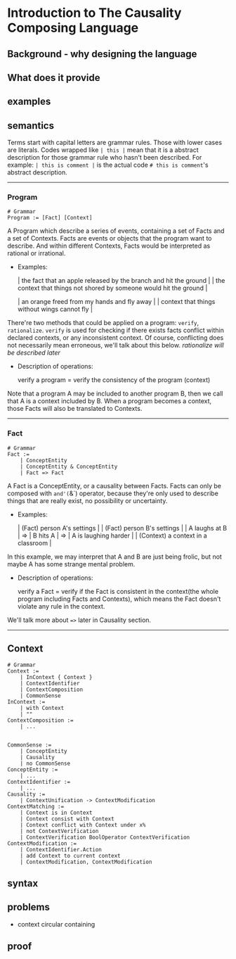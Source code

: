 # Introduction to The Causality Composing Language

## Background - why designing the language
## What does it provide

## examples

## semantics

Terms start with capital letters are grammar rules. Those with lower cases are literals.
Codes wrapped like `| this |` mean that it is a abstract description for those grammar rule who hasn't been described.
For example: `| this is comment |` is the actual code `# this is comment`'s abstract description.

- - -

### Program

    # Grammar
    Program := [Fact] [Context]

A Program which describe a series of events, containing a set of Facts and a set of Contexts.
Facts are events or objects that the program want to describe. And within different Contexts,
Facts would be interpreted as rational or irrational.

- Examples:

    | the fact that an apple released by the branch and hit the ground |
    | the context that things not shored by someone would hit the ground |

    | an orange freed from my hands and fly away |
    | context that things without wings cannot fly |

There're two methods that could be applied on a program: `verify`, `rationalize`. 
`verify` is used for checking if there exists facts conflict within declared contexts, or any inconsistent context.
Of course, conflicting does not necessarily mean erroneous, we'll talk about this below.
*rationalize will be described later*

- Description of operations:

    verify a program = verify the consistency of the program (context)

Note that a program A may be included to another program B, then we call that A is a context included by B.
When a program becomes a context, those Facts will also be translated to Contexts.

- - -

### Fact

    # Grammar
    Fact :=
        | ConceptEntity
        | ConceptEntity & ConceptEntity
        | Fact => Fact

A Fact is a ConceptEntity, or a causality between Facts.
Facts can only be composed with `and'(`&`) operator, because they're only used to describe things that are really exist,
no possibility or uncertainty.

- Examples:

    | (Fact) person A's settings |
    | (Fact) person B's settings |
    | A laughs at B | => | B hits A | => | A is laughing harder |
    | (Context) a context in a classroom |

In this example, we may interpret that A and B are just being frolic, but not maybe A has some strange mental problem.

- Description of operations:

    verify a Fact = verify if the Fact is consistent in the context(the whole program including Facts and Contexts), 
                    which means the Fact doesn't violate any rule in the context.

We'll talk more about `=>` later in Causality section.

- - -

## Context

    # Grammar
    Context :=
        | InContext { Context }
        | ContextIdentifier
        | ContextComposition
        | CommonSense
    InContext :=
        | with Context
        | ""
    ContextComposition :=
        | ...


    CommonSense :=
        | ConceptEntity
        | Causality
        | no CommonSense
    ConceptEntity :=
        | ...
    ContextIdentifier :=
        | ...
    Causality :=
        | ContextUnification -> ContextModification
    ContextMatching :=
        | Context is in Context
        | Context consist with Context
        | Context conflict with Context under x%
        | not ContextVerification
        | ContextVerification BoolOperator ContextVerification
    ContextModification :=
        | ContextIdentifier.Action
        | add Context to current context
        | ContextModification, ContextModification
    
## syntax

## problems

* context circular containing

## proof
